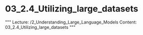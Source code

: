 # 03_2.4_Utilizing_large_datasets

"""
Lecture: /2_Understanding_Large_Language_Models
Content: 03_2.4_Utilizing_large_datasets
"""

